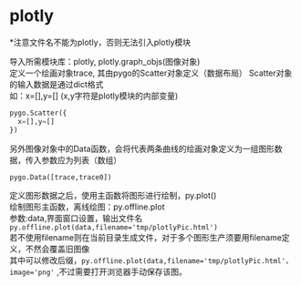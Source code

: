 # plotly

*注意文件名不能为plotly，否则无法引入plotly模块

导入所需模块库：plotly, plotly.graph_objs(图像对象)  
定义一个绘画对象trace, 其由pygo的Scatter对象定义（数据布局） 
Scatter对象的输入数据是通过dict格式  
如：x=[],y=[]  (x,y字符是plotly模块的内部变量)  
```python
pygo.Scatter({
  x=[],y=[]
})
```
另外图像对象中的Data函数，会将代表两条曲线的绘画对象定义为一组图形数据，传入参数应为列表（数组）  
```python
pygo.Data([trace,trace0])
```
定义图形数据之后，使用主函数将图形进行绘制，py.plot()  
绘制图形主函数，离线绘图：py.offline.plot  
参数:data,界面窗口设置，输出文件名  
`py.offline.plot(data,filename='tmp/plotlyPic.html')`  
若不使用filename则在当前目录生成文件，对于多个图形生产须要用filename定义，不然会覆盖旧图像  
其中可以修改后缀，`py.offline.plot(data,filename='tmp/plotlyPic.html'，image='png'` ,不过需要打开浏览器手动保存该图。   


